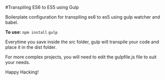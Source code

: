 #Transpiling ES6 to ES5 using Gulp

Boilerplate configuration for transpiling es6 to es5 using gulp watcher and babel. 

**To use:**
`npm install`
`gulp`

Everytime you save inside the src folder, gulp will transpile your code and place it in the dist folder. 

For more complex projects, you will need to edit the gulpfile.js file to suit your needs. 

Happy Hacking!

